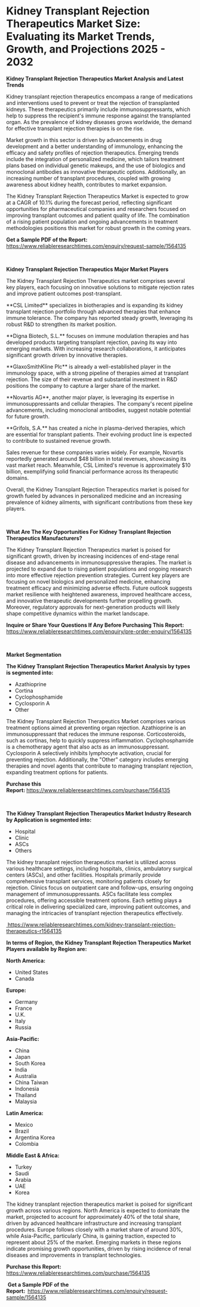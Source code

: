 <p><h1>Kidney Transplant Rejection Therapeutics Market Size: Evaluating its Market Trends, Growth, and Projections 2025 - 2032</h1></p><p><strong>Kidney Transplant Rejection Therapeutics Market Analysis and Latest Trends</strong></p>
<p><p>Kidney transplant rejection therapeutics encompass a range of medications and interventions used to prevent or treat the rejection of transplanted kidneys. These therapeutics primarily include immunosuppressants, which help to suppress the recipient's immune response against the transplanted organ. As the prevalence of kidney diseases grows worldwide, the demand for effective transplant rejection therapies is on the rise. </p><p>Market growth in this sector is driven by advancements in drug development and a better understanding of immunology, enhancing the efficacy and safety profiles of rejection therapeutics. Emerging trends include the integration of personalized medicine, which tailors treatment plans based on individual genetic makeups, and the use of biologics and monoclonal antibodies as innovative therapeutic options. Additionally, an increasing number of transplant procedures, coupled with growing awareness about kidney health, contributes to market expansion.</p><p>The Kidney Transplant Rejection Therapeutics Market is expected to grow at a CAGR of 10.1% during the forecast period, reflecting significant opportunities for pharmaceutical companies and researchers focused on improving transplant outcomes and patient quality of life. The combination of a rising patient population and ongoing advancements in treatment methodologies positions this market for robust growth in the coming years.</p></p>
<p><strong>Get a Sample PDF of the Report:&nbsp;</strong> <a href="https://www.reliableresearchtimes.com/enquiry/request-sample/1564135?utm_campaign=2246&utm_medium=2&utm_source=Github&utm_content=ia&utm_term=19042025&utm_id=kidney-transplant-rejection-therapeutics">https://www.reliableresearchtimes.com/enquiry/request-sample/1564135</a></p>
<p>&nbsp;</p>
<p><strong>Kidney Transplant Rejection Therapeutics Major Market Players</strong></p>
<p><p>The Kidney Transplant Rejection Therapeutics market comprises several key players, each focusing on innovative solutions to mitigate rejection rates and improve patient outcomes post-transplant. </p><p>**CSL Limited** specializes in biotherapies and is expanding its kidney transplant rejection portfolio through advanced therapies that enhance immune tolerance. The company has reported steady growth, leveraging its robust R&D to strengthen its market position.</p><p>**Digna Biotech, S.L.** focuses on immune modulation therapies and has developed products targeting transplant rejection, paving its way into emerging markets. With increasing research collaborations, it anticipates significant growth driven by innovative therapies.</p><p>**GlaxoSmithKline Plc** is already a well-established player in the immunology space, with a strong pipeline of therapies aimed at transplant rejection. The size of their revenue and substantial investment in R&D positions the company to capture a larger share of the market.</p><p>**Novartis AG**, another major player, is leveraging its expertise in immunosuppressants and cellular therapies. The company's recent pipeline advancements, including monoclonal antibodies, suggest notable potential for future growth.</p><p>**Grifols, S.A.** has created a niche in plasma-derived therapies, which are essential for transplant patients. Their evolving product line is expected to contribute to sustained revenue growth.</p><p>Sales revenue for these companies varies widely. For example, Novartis reportedly generated around $48 billion in total revenues, showcasing its vast market reach. Meanwhile, CSL Limited's revenue is approximately $10 billion, exemplifying solid financial performance across its therapeutic domains.</p><p>Overall, the Kidney Transplant Rejection Therapeutics market is poised for growth fueled by advances in personalized medicine and an increasing prevalence of kidney ailments, with significant contributions from these key players.</p></p>
<p>&nbsp;</p>
<p><strong>What Are The Key Opportunities For Kidney Transplant Rejection Therapeutics Manufacturers?</strong></p>
<p><p>The Kidney Transplant Rejection Therapeutics market is poised for significant growth, driven by increasing incidences of end-stage renal disease and advancements in immunosuppressive therapies. The market is projected to expand due to rising patient populations and ongoing research into more effective rejection prevention strategies. Current key players are focusing on novel biologics and personalized medicine, enhancing treatment efficacy and minimizing adverse effects. Future outlook suggests market resilience with heightened awareness, improved healthcare access, and innovative therapeutic developments further propelling growth. Moreover, regulatory approvals for next-generation products will likely shape competitive dynamics within the market landscape.</p></p>
<p><strong>Inquire or Share Your Questions If Any Before Purchasing This Report:</strong> <a href="https://www.reliableresearchtimes.com/enquiry/pre-order-enquiry/1564135?utm_campaign=2246&utm_medium=2&utm_source=Github&utm_content=ia&utm_term=19042025&utm_id=kidney-transplant-rejection-therapeutics">https://www.reliableresearchtimes.com/enquiry/pre-order-enquiry/1564135</a></p>
<p>&nbsp;</p>
<p><strong>Market Segmentation</strong></p>
<p><strong>The Kidney Transplant Rejection Therapeutics Market Analysis by types is segmented into:</strong></p>
<p><ul><li>Azathioprine</li><li>Cortina</li><li>Cyclophosphamide</li><li>Cyclosporin A</li><li>Other</li></ul></p>
<p><p>The Kidney Transplant Rejection Therapeutics Market comprises various treatment options aimed at preventing organ rejection. Azathioprine is an immunosuppressant that reduces the immune response. Corticosteroids, such as cortinas, help to quickly suppress inflammation. Cyclophosphamide is a chemotherapy agent that also acts as an immunosuppressant. Cyclosporin A selectively inhibits lymphocyte activation, crucial for preventing rejection. Additionally, the "Other" category includes emerging therapies and novel agents that contribute to managing transplant rejection, expanding treatment options for patients.</p></p>
<p><strong>Purchase this Report:&nbsp;</strong><a href="https://www.reliableresearchtimes.com/purchase/1564135?utm_campaign=2246&utm_medium=2&utm_source=Github&utm_content=ia&utm_term=19042025&utm_id=kidney-transplant-rejection-therapeutics">https://www.reliableresearchtimes.com/purchase/1564135</a></p>
<p>&nbsp;</p>
<p><strong>The Kidney Transplant Rejection Therapeutics Market Industry Research by Application is segmented into:</strong></p>
<p><ul><li>Hospital</li><li>Clinic</li><li>ASCs</li><li>Others</li></ul></p>
<p><p>The kidney transplant rejection therapeutics market is utilized across various healthcare settings, including hospitals, clinics, ambulatory surgical centers (ASCs), and other facilities. Hospitals primarily provide comprehensive transplant services, monitoring patients closely for rejection. Clinics focus on outpatient care and follow-ups, ensuring ongoing management of immunosuppressants. ASCs facilitate less complex procedures, offering accessible treatment options. Each setting plays a critical role in delivering specialized care, improving patient outcomes, and managing the intricacies of transplant rejection therapeutics effectively.</p></p>
<p><a href="https://www.reliableresearchtimes.com/kidney-transplant-rejection-therapeutics-r1564135?utm_campaign=2246&utm_medium=2&utm_source=Github&utm_content=ia&utm_term=19042025&utm_id=kidney-transplant-rejection-therapeutics">&nbsp;https://www.reliableresearchtimes.com/kidney-transplant-rejection-therapeutics-r1564135</a></p>
<p><strong>In terms of Region, the Kidney Transplant Rejection Therapeutics Market Players available by Region are:</strong></p>
<p>
    <p> <strong> North America: </strong>
        <ul>
            <li>United States</li>
            <li>Canada</li>
        </ul>
        </p> 
    <p> <strong> Europe: </strong>
        <ul>
            <li>Germany</li>
            <li>France</li>
            <li>U.K.</li>
            <li>Italy</li>
            <li>Russia</li>
        </ul>
        </p> 
    <p> <strong> Asia-Pacific: </strong>
        <ul>
            <li>China</li>
            <li>Japan</li>
            <li>South Korea</li>
            <li>India</li>
            <li>Australia</li>
            <li>China Taiwan</li>
            <li>Indonesia</li>
            <li>Thailand</li>
            <li>Malaysia</li>
        </ul>
        </p> 
    <p> <strong> Latin America: </strong>
        <ul>
            <li>Mexico</li>
            <li>Brazil</li>
            <li>Argentina Korea</li>
            <li>Colombia</li>
        </ul>
        </p> 
    <p> <strong> Middle East & Africa: </strong>
        <ul>
            <li>Turkey</li>
            <li>Saudi</li>
            <li>Arabia</li>
            <li>UAE</li>
            <li>Korea</li>
        </ul>
    </p>
    </p>
<p><p>The kidney transplant rejection therapeutics market is poised for significant growth across various regions. North America is expected to dominate the market, projected to account for approximately 40% of the total share, driven by advanced healthcare infrastructure and increasing transplant procedures. Europe follows closely with a market share of around 30%, while Asia-Pacific, particularly China, is gaining traction, expected to represent about 25% of the market. Emerging markets in these regions indicate promising growth opportunities, driven by rising incidence of renal diseases and improvements in transplant technologies.</p></p>
<p><strong>Purchase this Report: </strong><a href="https://www.reliableresearchtimes.com/purchase/1564135?utm_campaign=2246&utm_medium=2&utm_source=Github&utm_content=ia&utm_term=19042025&utm_id=kidney-transplant-rejection-therapeutics">https://www.reliableresearchtimes.com/purchase/1564135</a></p>
<p>&nbsp;<strong>Get a Sample PDF of the Report:&nbsp;&nbsp;</strong><a href="https://www.reliableresearchtimes.com/enquiry/request-sample/1564135?utm_campaign=2246&utm_medium=2&utm_source=Github&utm_content=ia&utm_term=19042025&utm_id=kidney-transplant-rejection-therapeutics">https://www.reliableresearchtimes.com/enquiry/request-sample/1564135</a></p>
<p><strong></strong></p>
<p><p></p><p></p><p></p></p>